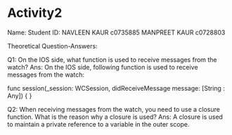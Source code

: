 # Activity2

Name:                           Student ID:
NAVLEEN KAUR           c0735885
MANPREET KAUR        c0728803


Theoretical Question-Answers:

Q1: On the IOS side, what function is used to receive messages from the watch?
Ans: On the IOS side, following function is used to receive messages from the watch:

func session(_session: WCSession, didReceiveMessage message: [String : Any]) {
}


Q2: When receiving messages from the watch, you need to use a closure function. What is the reason why a closure is used?
Ans: A closure is used to maintain a private reference to a variable in the outer scope.
